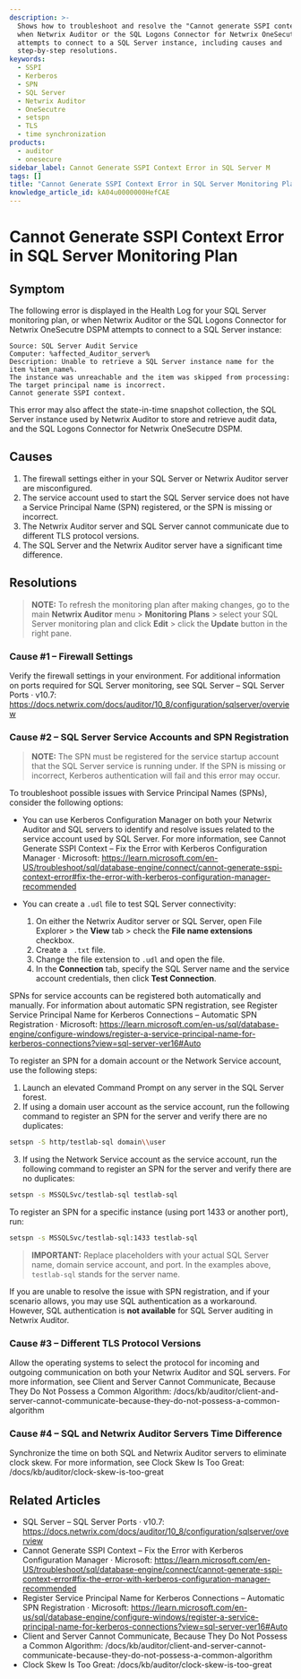 ```yaml
---
description: >-
  Shows how to troubleshoot and resolve the "Cannot generate SSPI context" error
  when Netwrix Auditor or the SQL Logons Connector for Netwrix OneSecutre DSPM
  attempts to connect to a SQL Server instance, including causes and
  step-by-step resolutions.
keywords:
  - SSPI
  - Kerberos
  - SPN
  - SQL Server
  - Netwrix Auditor
  - OneSecutre
  - setspn
  - TLS
  - time synchronization
products:
  - auditor
  - onesecure
sidebar_label: Cannot Generate SSPI Context Error in SQL Server M
tags: []
title: "Cannot Generate SSPI Context Error in SQL Server Monitoring Plan"
knowledge_article_id: kA04u0000000HefCAE
---
```


# Cannot Generate SSPI Context Error in SQL Server Monitoring Plan

## Symptom

The following error is displayed in the Health Log for your SQL Server monitoring plan, or when Netwrix Auditor or the SQL Logons Connector for Netwrix OneSecutre DSPM attempts to connect to a SQL Server instance:

```text
Source: SQL Server Audit Service
Computer: %affected_Auditor_server%
Description: Unable to retrieve a SQL Server instance name for the item %item_name%.
The instance was unreachable and the item was skipped from processing:
The target principal name is incorrect.
Cannot generate SSPI context.
```

This error may also affect the state-in-time snapshot collection, the SQL Server instance used by Netwrix Auditor to store and retrieve audit data, and the SQL Logons Connector for Netwrix OneSecutre DSPM.

## Causes

1. The firewall settings either in your SQL Server or Netwrix Auditor server are misconfigured.
2. The service account used to start the SQL Server service does not have a Service Principal Name (SPN) registered, or the SPN is missing or incorrect.
3. The Netwrix Auditor server and SQL Server cannot communicate due to different TLS protocol versions.
4. The SQL Server and the Netwrix Auditor server have a significant time difference.

## Resolutions

> **NOTE:** To refresh the monitoring plan after making changes, go to the main **Netwrix Auditor** menu > **Monitoring Plans** > select your SQL Server monitoring plan and click **Edit** > click the **Update** button in the right pane.

### Cause #1 – Firewall Settings

Verify the firewall settings in your environment. For additional information on ports required for SQL Server monitoring, see SQL Server – SQL Server Ports · v10.7: https://docs.netwrix.com/docs/auditor/10_8/configuration/sqlserver/overview

### Cause #2 – SQL Server Service Accounts and SPN Registration

> **NOTE:** The SPN must be registered for the service startup account that the SQL Server service is running under. If the SPN is missing or incorrect, Kerberos authentication will fail and this error may occur.

To troubleshoot possible issues with Service Principal Names (SPNs), consider the following options:

- You can use Kerberos Configuration Manager on both your Netwrix Auditor and SQL servers to identify and resolve issues related to the service account used by SQL Server. For more information, see Cannot Generate SSPI Context – Fix the Error with Kerberos Configuration Manager · Microsoft: https://learn.microsoft.com/en-US/troubleshoot/sql/database-engine/connect/cannot-generate-sspi-context-error#fix-the-error-with-kerberos-configuration-manager-recommended

- You can create a `.udl` file to test SQL Server connectivity:
  1. On either the Netwrix Auditor server or SQL Server, open File Explorer > the **View** tab > check the **File name extensions** checkbox.
  2. Create a ` .txt` file.
  3. Change the file extension to `.udl` and open the file.
  4. In the **Connection** tab, specify the SQL Server name and the service account credentials, then click **Test Connection**.

SPNs for service accounts can be registered both automatically and manually. For information about automatic SPN registration, see Register Service Principal Name for Kerberos Connections – Automatic SPN Registration · Microsoft: https://learn.microsoft.com/en-us/sql/database-engine/configure-windows/register-a-service-principal-name-for-kerberos-connections?view=sql-server-ver16#Auto

To register an SPN for a domain account or the Network Service account, use the following steps:

1. Launch an elevated Command Prompt on any server in the SQL Server forest.
2. If using a domain user account as the service account, run the following command to register an SPN for the server and verify there are no duplicates:

```bash
setspn -S http/testlab-sql domain\\user
```

3. If using the Network Service account as the service account, run the following command to register an SPN for the server and verify there are no duplicates:

```bash
setspn -s MSSQLSvc/testlab-sql testlab-sql
```

To register an SPN for a specific instance (using port 1433 or another port), run:

```bash
setspn -s MSSQLSvc/testlab-sql:1433 testlab-sql
```

> **IMPORTANT:** Replace placeholders with your actual SQL Server name, domain service account, and port. In the examples above, `testlab-sql` stands for the server name.

If you are unable to resolve the issue with SPN registration, and if your scenario allows, you may use SQL authentication as a workaround. However, SQL authentication is **not available** for SQL Server auditing in Netwrix Auditor.

### Cause #3 – Different TLS Protocol Versions

Allow the operating systems to select the protocol for incoming and outgoing communication on both your Netwrix Auditor and SQL servers. For more information, see Client and Server Cannot Communicate, Because They Do Not Possess a Common Algorithm: /docs/kb/auditor/client-and-server-cannot-communicate-because-they-do-not-possess-a-common-algorithm

### Cause #4 – SQL and Netwrix Auditor Servers Time Difference

Synchronize the time on both SQL and Netwrix Auditor servers to eliminate clock skew. For more information, see Clock Skew Is Too Great: /docs/kb/auditor/clock-skew-is-too-great

## Related Articles

- SQL Server – SQL Server Ports · v10.7: https://docs.netwrix.com/docs/auditor/10_8/configuration/sqlserver/overview
- Cannot Generate SSPI Context – Fix the Error with Kerberos Configuration Manager · Microsoft: https://learn.microsoft.com/en-US/troubleshoot/sql/database-engine/connect/cannot-generate-sspi-context-error#fix-the-error-with-kerberos-configuration-manager-recommended
- Register Service Principal Name for Kerberos Connections – Automatic SPN Registration · Microsoft: https://learn.microsoft.com/en-us/sql/database-engine/configure-windows/register-a-service-principal-name-for-kerberos-connections?view=sql-server-ver16#Auto
- Client and Server Cannot Communicate, Because They Do Not Possess a Common Algorithm: /docs/kb/auditor/client-and-server-cannot-communicate-because-they-do-not-possess-a-common-algorithm
- Clock Skew Is Too Great: /docs/kb/auditor/clock-skew-is-too-great
